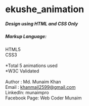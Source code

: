 # ekushe_animation
##### Design using HTML and CSS Only
##### Markup Language:
HTML5 </br>
CSS3 </br></br>
*Total 5 animations used</br>
*W3C Validated</br></br>
Author : Md. Munaim Khan </br>
Email  : khanmail2599@gmail.com </br>
LinkedIn: munaimpro </br>
Facebook Page: Web Coder Munaim
